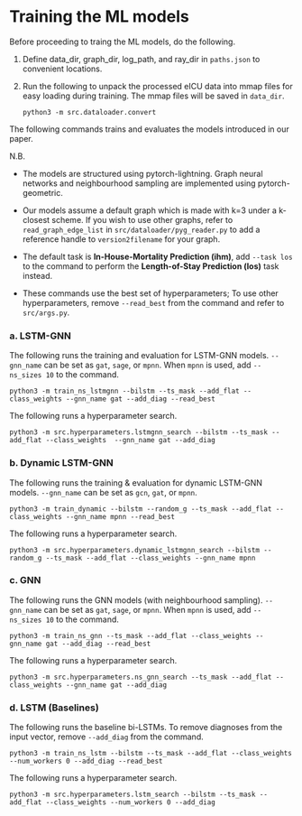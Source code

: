 Training the ML models
==================================

Before proceeding to traing the ML models, do the following.

1) Define data_dir, graph_dir, log_path, and ray_dir in `paths.json` to convenient locations.

2) Run the following to unpack the processed eICU data into mmap files for easy loading during training. The mmap files will be saved in `data_dir`.
    ```
    python3 -m src.dataloader.convert
    ```

The following commands trains and evaluates the models introduced in our paper.

N.B.

- The models are structured using pytorch-lightning. Graph neural networks and neighbourhood sampling are implemented using pytorch-geometric.

- Our models assume a default graph which is made with k=3 under a k-closest scheme. If you wish to use other graphs, refer to `read_graph_edge_list` in `src/dataloader/pyg_reader.py` to add a reference handle to `version2filename` for your graph. 

- The default task is **In-House-Mortality Prediction (ihm)**, add `--task los` to the command to perform the **Length-of-Stay Prediction (los)** task instead. 

- These commands use the best set of hyperparameters; To use other hyperparameters, remove `--read_best` from the command and refer to `src/args.py`. 

### a. LSTM-GNN
The following runs the training and evaluation for LSTM-GNN models. `--gnn_name` can be set as `gat`, `sage`, or `mpnn`. When `mpnn` is used, add `--ns_sizes 10` to the command.

```
python3 -m train_ns_lstmgnn --bilstm --ts_mask --add_flat --class_weights --gnn_name gat --add_diag --read_best
```

The following runs a hyperparameter search.

```
python3 -m src.hyperparameters.lstmgnn_search --bilstm --ts_mask --add_flat --class_weights  --gnn_name gat --add_diag
```

### b. Dynamic LSTM-GNN
The following runs the training & evaluation for dynamic LSTM-GNN models. `--gnn_name` can be set as `gcn`, `gat`, or `mpnn`.

```
python3 -m train_dynamic --bilstm --random_g --ts_mask --add_flat --class_weights --gnn_name mpnn --read_best
```

The following runs a hyperparameter search.

```
python3 -m src.hyperparameters.dynamic_lstmgnn_search --bilstm --random_g --ts_mask --add_flat --class_weights --gnn_name mpnn
```

### c. GNN
The following runs the GNN models (with neighbourhood sampling). `--gnn_name` can be set as `gat`, `sage`, or `mpnn`. When `mpnn` is used, add `--ns_sizes 10` to the command.

```
python3 -m train_ns_gnn --ts_mask --add_flat --class_weights --gnn_name gat --add_diag --read_best
```

The following runs a hyperparameter search.

```
python3 -m src.hyperparameters.ns_gnn_search --ts_mask --add_flat --class_weights --gnn_name gat --add_diag
```

### d. LSTM (Baselines)
The following runs the baseline bi-LSTMs. To remove diagnoses from the input vector, remove `--add_diag` from the command.
```
python3 -m train_ns_lstm --bilstm --ts_mask --add_flat --class_weights --num_workers 0 --add_diag --read_best
```

The following runs a hyperparameter search.

```
python3 -m src.hyperparameters.lstm_search --bilstm --ts_mask --add_flat --class_weights --num_workers 0 --add_diag
```
